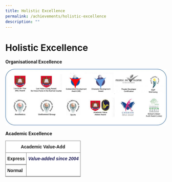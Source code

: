 ```yaml
---
title: Holistic Excellence
permalink: /achievements/holistic-excellence
description: ""
---
```

# Holistic Excellence

**Organisational Excellence**

![Holistic Excellence](/images/Accolades-1024x356.jpg)

**Academic Excellence**

<style type="text/css">
.tg  {border-collapse:collapse;border-spacing:0;}
.tg td{border-color:black;border-style:solid;border-width:1px;font-family:Arial, sans-serif;font-size:14px;
  overflow:hidden;padding:10px 5px;word-break:normal;}
.tg th{border-color:black;border-style:solid;border-width:1px;font-family:Arial, sans-serif;font-size:14px;
  font-weight:normal;overflow:hidden;padding:10px 5px;word-break:normal;}
.tg .tg-2hvs{background-color:#FFF;border-color:inherit;color:#1D1B56;font-style:italic;font-weight:bold;text-align:center;
  vertical-align:top}
.tg .tg-fyfk{background-color:#FFF;border-color:inherit;font-weight:bold;text-align:center;vertical-align:top}
.tg .tg-pdeq{background-color:#FFF;border-color:inherit;font-weight:bold;text-align:left;vertical-align:top}
.tg .tg-fymr{border-color:inherit;font-weight:bold;text-align:left;vertical-align:top}
</style>
<table class="tg">
<thead>
  <tr>
    <th class="tg-fyfk" colspan="4">Academic Value-Add</th>
  </tr>
</thead>
<tbody>
  <tr>
    <td class="tg-pdeq">Express</td>
    <td class="tg-2hvs" colspan="3" rowspan="3">Value-added since 2004</td>
  </tr>
  <tr>
    <td class="tg-fymr" rowspan="2">Normal</td>
  </tr>
  <tr>
  </tr>
</tbody>
</table>

